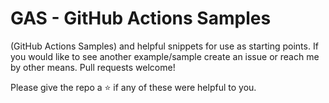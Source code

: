 # GAS - GitHub Actions Samples
(GitHub Actions Samples) and helpful snippets for use as starting points.
If you would like to see another example/sample create an issue or reach me by other means.
Pull requests welcome!


Please give the repo a :star: if any of these were helpful to you.
